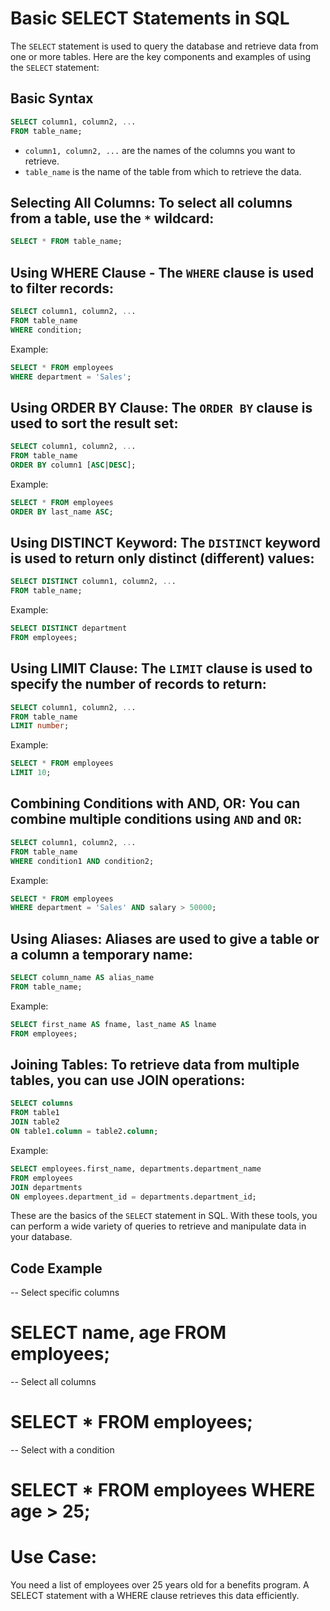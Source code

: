 # Basic SELECT Statements in SQL

The `SELECT` statement is used to query the database and retrieve data from one or more tables. Here are the key components and examples of using the `SELECT` statement:

## Basic Syntax

```sql
SELECT column1, column2, ...
FROM table_name;
```

- `column1, column2, ...` are the names of the columns you want to retrieve.
- `table_name` is the name of the table from which to retrieve the data.

## Selecting All Columns: To select all columns from a table, use the `*` wildcard:

```sql
SELECT * FROM table_name;
```

## Using WHERE Clause - The `WHERE` clause is used to filter records:

```sql
SELECT column1, column2, ...
FROM table_name
WHERE condition;
```

Example:

```sql
SELECT * FROM employees
WHERE department = 'Sales';
```

## Using ORDER BY Clause:  The `ORDER BY` clause is used to sort the result set:

```sql
SELECT column1, column2, ...
FROM table_name
ORDER BY column1 [ASC|DESC];
```

Example:

```sql
SELECT * FROM employees
ORDER BY last_name ASC;
```

## Using DISTINCT Keyword:  The `DISTINCT` keyword is used to return only distinct (different) values:

```sql
SELECT DISTINCT column1, column2, ...
FROM table_name;
```

Example:

```sql
SELECT DISTINCT department
FROM employees;
```

## Using LIMIT Clause: The `LIMIT` clause is used to specify the number of records to return:

```sql
SELECT column1, column2, ...
FROM table_name
LIMIT number;
```

Example:

```sql
SELECT * FROM employees
LIMIT 10;
```

## Combining Conditions with AND, OR:  You can combine multiple conditions using `AND` and `OR`:

```sql
SELECT column1, column2, ...
FROM table_name
WHERE condition1 AND condition2;
```

Example:

```sql
SELECT * FROM employees
WHERE department = 'Sales' AND salary > 50000;
```

## Using Aliases: Aliases are used to give a table or a column a temporary name:

```sql
SELECT column_name AS alias_name
FROM table_name;
```

Example:

```sql
SELECT first_name AS fname, last_name AS lname
FROM employees;
```

## Joining Tables: To retrieve data from multiple tables, you can use JOIN operations:

```sql
SELECT columns
FROM table1
JOIN table2
ON table1.column = table2.column;
```

Example:

```sql
SELECT employees.first_name, departments.department_name
FROM employees
JOIN departments
ON employees.department_id = departments.department_id;
```

These are the basics of the `SELECT` statement in SQL. With these tools, you can perform a wide variety of queries to retrieve and manipulate data in your database.


## Code Example
-- Select specific columns
# SELECT name, age FROM employees;

-- Select all columns
# SELECT * FROM employees;

-- Select with a condition
# SELECT * FROM employees WHERE age > 25;

# Use Case:
You need a list of employees over 25 years old for a benefits program. A SELECT statement with a WHERE clause retrieves this data efficiently.